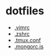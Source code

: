 # dotfiles
+ [.vimrc](.vimrc)
+ [.zshrc](.zshrc)
+ [.tmux.conf](.tmux.conf)
+ [.mongorc.js](.mongorc.js)
